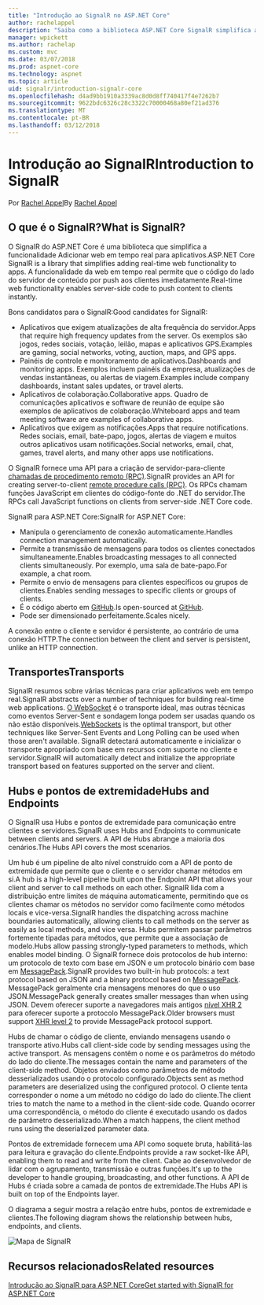 ```yaml
---
title: "Introdução ao SignalR no ASP.NET Core"
author: rachelappel
description: "Saiba como a biblioteca ASP.NET Core SignalR simplifica a adição de funcionalidade da web em tempo real para aplicativos."
manager: wpickett
ms.author: rachelap
ms.custom: mvc
ms.date: 03/07/2018
ms.prod: aspnet-core
ms.technology: aspnet
ms.topic: article
uid: signalr/introduction-signalr-core
ms.openlocfilehash: d4ad9bb1910a3339ac8d0d8ff740417f4e7262b7
ms.sourcegitcommit: 9622bdc6326c28c3322c70000468a80ef21ad376
ms.translationtype: MT
ms.contentlocale: pt-BR
ms.lasthandoff: 03/12/2018
---
```

# <a name="introduction-to-signalr"></a><span data-ttu-id="9dd51-103">Introdução ao SignalR</span><span class="sxs-lookup"><span data-stu-id="9dd51-103">Introduction to SignalR</span></span>

<span data-ttu-id="9dd51-104">Por [Rachel Appel](https://twitter.com/rachelappel)</span><span class="sxs-lookup"><span data-stu-id="9dd51-104">By [Rachel Appel](https://twitter.com/rachelappel)</span></span>

## <a name="what-is-signalr"></a><span data-ttu-id="9dd51-105">O que é o SignalR?</span><span class="sxs-lookup"><span data-stu-id="9dd51-105">What is SignalR?</span></span>

<span data-ttu-id="9dd51-106">O SignalR do ASP.NET Core é uma biblioteca que simplifica a funcionalidade Adicionar web em tempo real para aplicativos.</span><span class="sxs-lookup"><span data-stu-id="9dd51-106">ASP.NET Core SignalR is a library that simplifies adding real-time web functionality to apps.</span></span> <span data-ttu-id="9dd51-107">A funcionalidade da web em tempo real permite que o código do lado do servidor de conteúdo por push aos clientes imediatamente.</span><span class="sxs-lookup"><span data-stu-id="9dd51-107">Real-time web functionality enables server-side code to push content to clients instantly.</span></span>

<span data-ttu-id="9dd51-108">Bons candidatos para o SignalR:</span><span class="sxs-lookup"><span data-stu-id="9dd51-108">Good candidates for SignalR:</span></span>

* <span data-ttu-id="9dd51-109">Aplicativos que exigem atualizações de alta frequência do servidor.</span><span class="sxs-lookup"><span data-stu-id="9dd51-109">Apps that require high frequency updates from the server.</span></span> <span data-ttu-id="9dd51-110">Os exemplos são jogos, redes sociais, votação, leilão, mapas e aplicativos GPS.</span><span class="sxs-lookup"><span data-stu-id="9dd51-110">Examples are gaming, social networks, voting, auction, maps, and GPS apps.</span></span>
* <span data-ttu-id="9dd51-111">Painéis de controle e monitoramento de aplicativos.</span><span class="sxs-lookup"><span data-stu-id="9dd51-111">Dashboards and monitoring apps.</span></span> <span data-ttu-id="9dd51-112">Exemplos incluem painéis da empresa, atualizações de vendas instantâneas, ou alertas de viagem.</span><span class="sxs-lookup"><span data-stu-id="9dd51-112">Examples include company dashboards, instant sales updates, or travel alerts.</span></span>
* <span data-ttu-id="9dd51-113">Aplicativos de colaboração.</span><span class="sxs-lookup"><span data-stu-id="9dd51-113">Collaborative apps.</span></span> <span data-ttu-id="9dd51-114">Quadro de comunicações aplicativos e software de reunião de equipe são exemplos de aplicativos de colaboração.</span><span class="sxs-lookup"><span data-stu-id="9dd51-114">Whiteboard apps and team meeting software are examples of collaborative apps.</span></span>
* <span data-ttu-id="9dd51-115">Aplicativos que exigem as notificações.</span><span class="sxs-lookup"><span data-stu-id="9dd51-115">Apps that require notifications.</span></span> <span data-ttu-id="9dd51-116">Redes sociais, email, bate-papo, jogos, alertas de viagem e muitos outros aplicativos usam notificações.</span><span class="sxs-lookup"><span data-stu-id="9dd51-116">Social networks, email, chat, games, travel alerts, and many other apps use notifications.</span></span>

<span data-ttu-id="9dd51-117">O SignalR fornece uma API para a criação de servidor-para-cliente [chamadas de procedimento remoto (RPC)](https://wikipedia.org/wiki/Remote_procedure_call).</span><span class="sxs-lookup"><span data-stu-id="9dd51-117">SignalR provides an API for creating server-to-client [remote procedure calls (RPC)](https://wikipedia.org/wiki/Remote_procedure_call).</span></span> <span data-ttu-id="9dd51-118">Os RPCs chamam funções JavaScript em clientes do código-fonte do .NET do servidor.</span><span class="sxs-lookup"><span data-stu-id="9dd51-118">The RPCs call JavaScript functions on clients from server-side .NET Core code.</span></span>

<span data-ttu-id="9dd51-119">SignalR para ASP.NET Core:</span><span class="sxs-lookup"><span data-stu-id="9dd51-119">SignalR for ASP.NET Core:</span></span>

* <span data-ttu-id="9dd51-120">Manipula o gerenciamento de conexão automaticamente.</span><span class="sxs-lookup"><span data-stu-id="9dd51-120">Handles connection management automatically.</span></span>
* <span data-ttu-id="9dd51-121">Permite a transmissão de mensagens para todos os clientes conectados simultaneamente.</span><span class="sxs-lookup"><span data-stu-id="9dd51-121">Enables broadcasting messages to all connected clients simultaneously.</span></span> <span data-ttu-id="9dd51-122">Por exemplo, uma sala de bate-papo.</span><span class="sxs-lookup"><span data-stu-id="9dd51-122">For example, a chat room.</span></span>
* <span data-ttu-id="9dd51-123">Permite o envio de mensagens para clientes específicos ou grupos de clientes.</span><span class="sxs-lookup"><span data-stu-id="9dd51-123">Enables sending messages to specific clients or groups of clients.</span></span>
* <span data-ttu-id="9dd51-124">É o código aberto em [GitHub](https://github.com/aspnet/signalr).</span><span class="sxs-lookup"><span data-stu-id="9dd51-124">Is open-sourced at [GitHub](https://github.com/aspnet/signalr).</span></span>
* <span data-ttu-id="9dd51-125">Pode ser dimensionado perfeitamente.</span><span class="sxs-lookup"><span data-stu-id="9dd51-125">Scales nicely.</span></span>

<span data-ttu-id="9dd51-126">A conexão entre o cliente e servidor é persistente, ao contrário de uma conexão HTTP.</span><span class="sxs-lookup"><span data-stu-id="9dd51-126">The connection between the client and server is persistent, unlike an HTTP connection.</span></span>

## <a name="transports"></a><span data-ttu-id="9dd51-127">Transportes</span><span class="sxs-lookup"><span data-stu-id="9dd51-127">Transports</span></span>

<span data-ttu-id="9dd51-128">SignalR resumos sobre várias técnicas para criar aplicativos web em tempo real.</span><span class="sxs-lookup"><span data-stu-id="9dd51-128">SignalR abstracts over a number of techniques for building real-time web applications.</span></span> <span data-ttu-id="9dd51-129">[O WebSocket](https://tools.ietf.org/html/rfc7118) é o transporte ideal, mas outras técnicas como eventos Server-Sent e sondagem longa podem ser usadas quando os não estão disponíveis.</span><span class="sxs-lookup"><span data-stu-id="9dd51-129">[WebSockets](https://tools.ietf.org/html/rfc7118) is the optimal transport, but other techniques like Server-Sent Events and Long Polling can be used when those aren't available.</span></span> <span data-ttu-id="9dd51-130">SignalR detectará automaticamente e inicializar o transporte apropriado com base em recursos com suporte no cliente e servidor.</span><span class="sxs-lookup"><span data-stu-id="9dd51-130">SignalR will automatically detect and initialize the appropriate transport based on features supported on the server and client.</span></span>

## <a name="hubs-and-endpoints"></a><span data-ttu-id="9dd51-131">Hubs e pontos de extremidade</span><span class="sxs-lookup"><span data-stu-id="9dd51-131">Hubs and Endpoints</span></span>

<span data-ttu-id="9dd51-132">O SignalR usa Hubs e pontos de extremidade para comunicação entre clientes e servidores.</span><span class="sxs-lookup"><span data-stu-id="9dd51-132">SignalR uses Hubs and Endpoints to communicate between clients and servers.</span></span> <span data-ttu-id="9dd51-133">A API de Hubs abrange a maioria dos cenários.</span><span class="sxs-lookup"><span data-stu-id="9dd51-133">The Hubs API covers the most scenarios.</span></span>

<span data-ttu-id="9dd51-134">Um hub é um pipeline de alto nível construído com a API de ponto de extremidade que permite que o cliente e o servidor chamar métodos em si.</span><span class="sxs-lookup"><span data-stu-id="9dd51-134">A hub is a high-level pipeline built upon the Endpoint API that allows your client and server to call methods on each other.</span></span> <span data-ttu-id="9dd51-135">SignalR lida com a distribuição entre limites de máquina automaticamente, permitindo que os clientes chamar os métodos no servidor como facilmente como métodos locais e vice-versa.</span><span class="sxs-lookup"><span data-stu-id="9dd51-135">SignalR handles the dispatching across machine boundaries automatically, allowing clients to call methods on the server as easily as local methods, and vice versa.</span></span> <span data-ttu-id="9dd51-136">Hubs permitem passar parâmetros fortemente tipadas para métodos, que permite que a associação de modelo.</span><span class="sxs-lookup"><span data-stu-id="9dd51-136">Hubs allow passing strongly-typed parameters to methods, which enables model binding.</span></span> <span data-ttu-id="9dd51-137">O SignalR fornece dois protocolos de hub interno: um protocolo de texto com base em JSON e um protocolo binário com base em [MessagePack](https://msgpack.org/).</span><span class="sxs-lookup"><span data-stu-id="9dd51-137">SignalR provides two built-in hub protocols: a text protocol based on JSON and a binary protocol based on [MessagePack](https://msgpack.org/).</span></span>  <span data-ttu-id="9dd51-138">MessagePack geralmente cria mensagens menores do que o uso JSON.</span><span class="sxs-lookup"><span data-stu-id="9dd51-138">MessagePack generally creates smaller messages than when using JSON.</span></span> <span data-ttu-id="9dd51-139">Devem oferecer suporte a navegadores mais antigos [nível XHR 2](https://caniuse.com/#feat=xhr2) para oferecer suporte a protocolo MessagePack.</span><span class="sxs-lookup"><span data-stu-id="9dd51-139">Older browsers must support [XHR level 2](https://caniuse.com/#feat=xhr2) to provide MessagePack protocol support.</span></span>

<span data-ttu-id="9dd51-140">Hubs de chamar o código de cliente, enviando mensagens usando o transporte ativo.</span><span class="sxs-lookup"><span data-stu-id="9dd51-140">Hubs call client-side code by sending messages using the active transport.</span></span> <span data-ttu-id="9dd51-141">As mensagens contêm o nome e os parâmetros do método do lado do cliente.</span><span class="sxs-lookup"><span data-stu-id="9dd51-141">The messages contain the name and parameters of the client-side method.</span></span> <span data-ttu-id="9dd51-142">Objetos enviados como parâmetros de método desserializados usando o protocolo configurado.</span><span class="sxs-lookup"><span data-stu-id="9dd51-142">Objects sent as method parameters are deserialized using the configured protocol.</span></span> <span data-ttu-id="9dd51-143">O cliente tenta corresponder o nome a um método no código do lado do cliente.</span><span class="sxs-lookup"><span data-stu-id="9dd51-143">The client tries to match the name to a method in the client-side code.</span></span> <span data-ttu-id="9dd51-144">Quando ocorrer uma correspondência, o método do cliente é executado usando os dados de parâmetro desserializado.</span><span class="sxs-lookup"><span data-stu-id="9dd51-144">When a match happens, the client method runs using the deserialized parameter data.</span></span>

<span data-ttu-id="9dd51-145">Pontos de extremidade fornecem uma API como soquete bruta, habilitá-las para leitura e gravação do cliente.</span><span class="sxs-lookup"><span data-stu-id="9dd51-145">Endpoints provide a raw socket-like API, enabling them to read and write from the client.</span></span> <span data-ttu-id="9dd51-146">Cabe ao desenvolvedor de lidar com o agrupamento, transmissão e outras funções.</span><span class="sxs-lookup"><span data-stu-id="9dd51-146">It's up to the developer to handle grouping, broadcasting, and other functions.</span></span> <span data-ttu-id="9dd51-147">A API de Hubs é criada sobre a camada de pontos de extremidade.</span><span class="sxs-lookup"><span data-stu-id="9dd51-147">The Hubs API is built on top of the Endpoints layer.</span></span>

<span data-ttu-id="9dd51-148">O diagrama a seguir mostra a relação entre hubs, pontos de extremidade e clientes.</span><span class="sxs-lookup"><span data-stu-id="9dd51-148">The following diagram shows the relationship between hubs, endpoints, and clients.</span></span>

![Mapa de SignalR](introduction-signalr-core/_static/signalr-core-architecture.png)

## <a name="related-resources"></a><span data-ttu-id="9dd51-150">Recursos relacionados</span><span class="sxs-lookup"><span data-stu-id="9dd51-150">Related resources</span></span>

[<span data-ttu-id="9dd51-151">Introdução ao SignalR para ASP.NET Core</span><span class="sxs-lookup"><span data-stu-id="9dd51-151">Get started with SignalR for ASP.NET Core</span></span>](xref:signalr/get-started-signalr-core)
